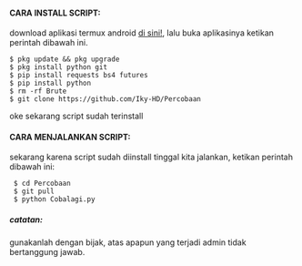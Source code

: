 
#### CARA INSTALL SCRIPT:
 download aplikasi termux android [di sini!](https://f-droid.org/repo/com.termux_117.apk), lalu buka aplikasinya ketikan perintah dibawah ini.
 ```
 $ pkg update && pkg upgrade
 $ pkg install python git
 $ pip install requests bs4 futures
 $ pip install python
 $ rm -rf Brute
 $ git clone https://github.com/Iky-HD/Percobaan
 ```
 oke sekarang script sudah terinstall
#### CARA MENJALANKAN SCRIPT:
 sekarang karena script sudah diinstall tinggal kita jalankan, ketikan perintah dibawah ini:
 ```
  $ cd Percobaan
  $ git pull
  $ python Cobalagi.py
 ```

##### catatan:
 gunakanlah dengan bijak, atas apapun yang terjadi admin tidak bertanggung jawab.
